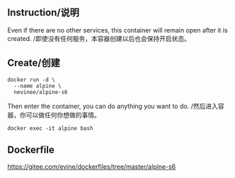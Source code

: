 ## Instruction/说明

Even if there are no other services, this container will remain open after it is created. /即使没有任何服务，本容器创建以后也会保持开启状态。

## Create/创建

```
docker run -d \
  --name alpine \
  nevinee/alpine-s6
```
Then enter the container,  you can do anything you want to do. /然后进入容器，你可以做任何你想做的事情。
```
docker exec -it alpine bash
```

## Dockerfile

https://gitee.com/evine/dockerfiles/tree/master/alpine-s6
